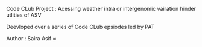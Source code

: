 Code CLub Project : Acessing weather intra or intergenomic vairation hinder utlities of ASV 

Deevloped over a series of Code CLub epsiodes led by PAT 

Author : Saira Asif ≈

